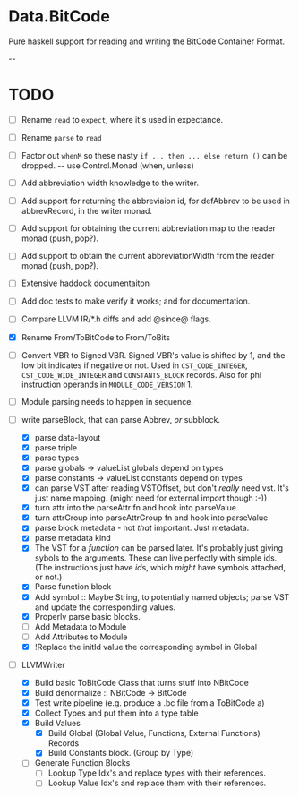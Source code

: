 # Data.BitCode

Pure haskell support for reading and writing the BitCode Container Format.

-- 

# TODO

- [ ] Rename `read` to `expect`, where it's used in expectance.
- [ ] Rename `parse` to `read`
- [ ] Factor out `whenM` so these nasty `if ... then ... else return ()` can be dropped. -- use Control.Monad (when, unless)
- [ ] Add abbreviation width knowledge to the writer.
- [ ] Add support for returning the abbreviaion id, for defAbbrev to be used in abbrevRecord, in the writer monad.
- [ ] Add support for obtaining the current abbreviation map to the reader monad (push, pop?).
- [ ] Add support to obtain the current abbreviationWidth from the reader monad (push, pop?).
- [ ] Extensive haddock documentaiton
- [ ] Add doc tests to make verify it works; and for documentation.
- [ ] Compare LLVM  IR/*.h diffs and add @since@ flags.
- [x] Rename From/ToBitCode to From/ToBits
- [ ] Convert VBR to Signed VBR. Signed VBR's value is shifted by 1, and the low bit indicates if negative or not.
      Used in `CST_CODE_INTEGER`, `CST_CODE_WIDE_INTEGER` and `CONSTANTS_BLOCK` records.
      Also for phi instruction operands in `MODULE_CODE_VERSION` 1.

- [ ] Module parsing needs to happen in sequence.
- [ ] write parseBlock, that can parse Abbrev, *or* subblock.
  - [x] parse data-layout
  - [x] parse triple
  - [x] parse types
  - [x] parse globals -> valueList     globals depend on types
  - [x] parse constants -> valueList   constants depend on types
  - [x] can parse VST after reading VSTOffset, but don't *really* need vst. It's just name mapping. (might need for external import though :-))
  - [x] turn attr into the parseAttr fn and hook into parseValue.
  - [x] turn attrGroup into parseAttrGroup fn and hook into parseValue
  - [x] parse block metadata - not *that* important. Just metadata.
  - [x] parse metadata kind
  - [x] The VST for a *function* can be parsed later. It's probably just giving sybols to the arguments. These can live perfectly with
        simple ids. (The instructions just have *id*s, which *might* have symbols attached, or not.)
  - [x] Parse function block
  - [x] Add symbol :: Maybe String, to potentially named objects; parse VST and update the corresponding values.
  - [x] Properly parse basic blocks.
  - [ ] Add Metadata to Module
  - [ ] Add Attributes to Module
  - [x] !Replace the initId value the corresponding symbol in Global
- [ ] LLVMWriter
  - [x] Build basic ToBitCode Class that turns stuff into NBitCode
  - [x] Build denormalize :: NBitCode -> BitCode
  - [x] Test write pipeline (e.g. produce a .bc file from a ToBitCode a)
  - [x] Collect Types and put them into a type table
  - [x] Build Values
    - [x] Build Global (Global Value, Functions, External Functions) Records
    - [x] Build Constants block. (Group by Type)
  - [ ] Generate Function Blocks
    - [ ] Lookup Type Idx's and replace types with their references.
    - [ ] Lookup Value Idx's and replace them with their references.
